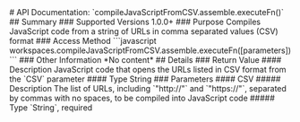 <link rel="stylesheet" href="/APIDocs/main.css" type="text/css">
<!--Update Table of Contents when creating new pages in the API documentation.-->
# API Documentation: `compileJavaScriptFromCSV.assemble.executeFn()`
## Summary
### Supported Versions
1.0.0+
### Purpose
Compiles JavaScript code from a string of URLs in comma separated values (CSV) format
### Access Method
```javascript
workspaces.compileJavaScriptFromCSV.assemble.executeFn([parameters])
```
### Other Information
*No content*
## Details
### Return Value
#### Description
JavaScript code that opens the URLs listed in CSV format from the `CSV` parameter
#### Type
String
### Parameters
#### CSV
##### Description
The list of URLs, including `"http://"` and `"https://"`, separated by commas with no spaces, to be compiled into JavaScript code
##### Type
`String`, required